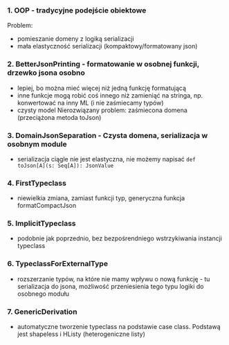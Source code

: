 ### 1. OOP - tradycyjne podejście obiektowe
Problem:
  * pomieszanie domeny z logiką serializacji
  * mała elastyczność serializacji (kompaktowy/formatowany json)

### 2. BetterJsonPrinting - formatowanie w osobnej funkcji, drzewko jsona osobno
- lepiej, bo można mieć więcej niż jedną funkcję formatującą
- inne funkcje mogą robić coś innego niż zamieniąć na stringa, np. konwertować na inny ML (i nie zaśmiecamy typów)
- czysty model
Nierozwiązany problem: zaśmiecona domena (przeciążona metoda toJson)

### 3. DomainJsonSeparation - Czysta domena, serializacja w osobnym module
- serializacja ciągle nie jest elastyczna, nie możemy napisać `def toJson[A](s: Seq[A]): JsonValue`

### 4. FirstTypeclass
- niewielkia zmiana, zamiast funkcji typ, generyczna funkcja formatCompactJson

### 5. ImplicitTypeclass
- podobnie jak poprzednio, bez bezpośrendniego wstrzykiwania instancji typeclass

### 6. TypeclassForExternalType
- rozszerzanie typów, na które nie mamy wpływu o nową funkcję - tu serializacja do jsona, możliwość przeniesienia tego typu logiki do osobnego modułu

### 7. GenericDerivation
- automatyczne tworzenie typeclass na podstawie case class. Podstawą jest shapeless i HListy (heterogeniczne listy)

